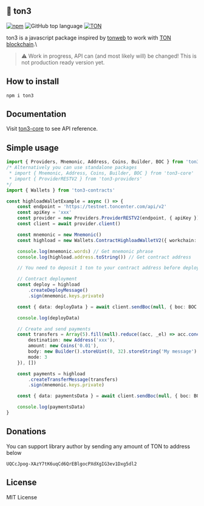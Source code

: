 ## 💎 ton3

[![npm](https://img.shields.io/npm/v/ton3)](https://www.npmjs.com/package/ton3) ![GitHub top language](https://img.shields.io/github/languages/top/tonstack/ton3) [![TON](https://img.shields.io/badge/based%20on-The%20Open%20Network-blue)](https://ton.org/)

ton3 is a javascript package inspired by [tonweb](https://github.com/toncenter/tonweb) to work with [TON blockchain](https://ton.org).\
> :warning: Work in progress, API can (and most likely will) be changed! This is not production ready version yet.

## How to install
```
npm i ton3
```

## Documentation
Visit [ton3-core](https://github.com/tonstack/ton3-core/tree/main/docs) to see API reference.

## Simple usage
```typescript
import { Providers, Mnemonic, Address, Coins, Builder, BOC } from 'ton3'
/* Alternatively you can use standalone packages
 * import { Mnemonic, Address, Coins, Builder, BOC } from 'ton3-core'
 * import { ProviderRESTV2 } from 'ton3-providers'
*/
import { Wallets } from 'ton3-contracts'

const highloadWalletExample = async () => {
    const endpoint = 'https://testnet.toncenter.com/api/v2'
    const apiKey = 'xxx'
    const provider = new Providers.ProviderRESTV2(endpoint, { apiKey })
    const client = await provider.client()

    const mnemonic = new Mnemonic()
    const highload = new Wallets.ContractHighloadWalletV2({ workchain: 0, publicKey: mnemonic.keys.public })

    console.log(mnemonic.words) // Get mnemonic phrase
    console.log(highload.address.toString()) // Get contract address

    // You need to deposit 1 ton to your contract address before deployment

    // Contract deployment
    const deploy = highload
        .createDeployMessage()
        .sign(mnemonic.keys.private)

    const { data: deployData } = await client.sendBoc(null, { boc: BOC.toBase64Standard(deploy) })

    console.log(deployData)

    // Create and send payments
    const transfers = Array(5).fill(null).reduce((acc, _el) => acc.concat({
        destination: new Address('xxx'),
        amount: new Coins('0.01'),
        body: new Builder().storeUint(0, 32).storeString('My message').cell(),
        mode: 3
    }), [])

    const payments = highload
        .createTransferMessage(transfers)
        .sign(mnemonic.keys.private)

    const { data: paymentsData } = await client.sendBoc(null, { boc: BOC.toBase64Standard(payments) })

    console.log(paymentsData)
}
```

## Donations
You can support library author by sending any amount of TON to address below
```
UQCcJpog-XAzY7tK6uqCd6QrEBlgocPXdXgIG3ev1Dxg5dl2
```

## License

MIT License
